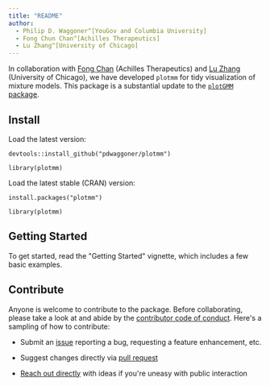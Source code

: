 ```yaml
---
title: "README"
author:
  - Philip D. Waggoner^[YouGov and Columbia University]
  - Fong Chun Chan^[Achilles Therapeutics]
  - Lu Zhang^[University of Chicago]
---
```


In collaboration with [Fong Chan](https://github.com/tinyheero) (Achilles Therapeutics) and [Lu Zhang](https://github.com/LuZhang0128) (University of Chicago), we have developed `plotmm` for tidy visualization of mixture models. This package is a substantial update to the [`plotGMM` package](https://CRAN.R-project.org/package=plotGMM).

## Install

Load the latest version:

```{r}
devtools::install_github("pdwaggoner/plotmm")

library(plotmm)
```

Load the latest stable (CRAN) version:

```{r}
install.packages("plotmm")

library(plotmm)
```

## Getting Started

To get started, read the "Getting Started" vignette, which includes a few basic examples. 

## Contribute

Anyone is welcome to contribute to the package. Before collaborating, please take a look at and abide by the [contributor code of conduct](https://github.com/pdwaggoner/plotmm/blob/master/CODE_OF_CONDUCT.md). Here's a sampling of how to contribute:

  - Submit an [issue](https://github.com/pdwaggoner/plotmm/issues) reporting a bug, requesting a feature enhancement, etc. 

  - Suggest changes directly via [pull request](https://github.com/pdwaggoner/plotmm/pulls)

  - [Reach out directly](https://pdwaggoner.github.io/) with ideas if you're uneasy with public interaction
